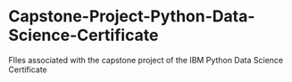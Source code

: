 # Capstone-Project-Python-Data-Science-Certificate
FIles associated with the capstone project of the IBM Python Data Science Certificate
